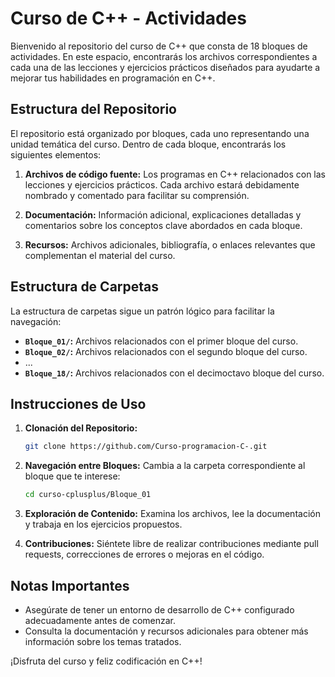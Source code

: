 # Curso de C++ - Actividades

Bienvenido al repositorio del curso de C++ que consta de 18 bloques de actividades. En este espacio, encontrarás los archivos correspondientes a cada una de las lecciones y ejercicios prácticos diseñados para ayudarte a mejorar tus habilidades en programación en C++.

## Estructura del Repositorio

El repositorio está organizado por bloques, cada uno representando una unidad temática del curso. Dentro de cada bloque, encontrarás los siguientes elementos:

1. **Archivos de código fuente:** Los programas en C++ relacionados con las lecciones y ejercicios prácticos. Cada archivo estará debidamente nombrado y comentado para facilitar su comprensión.

2. **Documentación:** Información adicional, explicaciones detalladas y comentarios sobre los conceptos clave abordados en cada bloque.

3. **Recursos:** Archivos adicionales, bibliografía, o enlaces relevantes que complementan el material del curso.

## Estructura de Carpetas

La estructura de carpetas sigue un patrón lógico para facilitar la navegación:

- **`Bloque_01/`:** Archivos relacionados con el primer bloque del curso.
- **`Bloque_02/`:** Archivos relacionados con el segundo bloque del curso.
- ...
- **`Bloque_18/`:** Archivos relacionados con el decimoctavo bloque del curso.

## Instrucciones de Uso

1. **Clonación del Repositorio:**
   ```bash
   git clone https://github.com/Curso-programacion-C-.git
   ```

2. **Navegación entre Bloques:**
   Cambia a la carpeta correspondiente al bloque que te interese:
   ```bash
   cd curso-cplusplus/Bloque_01
   ```

3. **Exploración de Contenido:**
   Examina los archivos, lee la documentación y trabaja en los ejercicios propuestos.

4. **Contribuciones:**
   Siéntete libre de realizar contribuciones mediante pull requests, correcciones de errores o mejoras en el código.

## Notas Importantes

- Asegúrate de tener un entorno de desarrollo de C++ configurado adecuadamente antes de comenzar.
- Consulta la documentación y recursos adicionales para obtener más información sobre los temas tratados.

¡Disfruta del curso y feliz codificación en C++!
